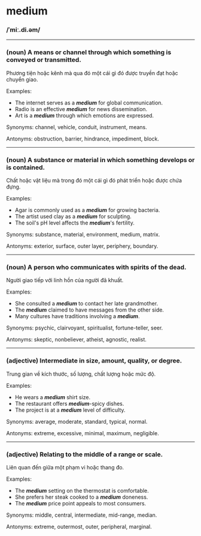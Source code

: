 # medium

### /ˈmiː.di.əm/

---

### (noun) A means or channel through which something is conveyed or transmitted.

Phương tiện hoặc kênh mà qua đó một cái gì đó được truyền đạt hoặc chuyển giao.

Examples:
- The internet serves as a **_medium_** for global communication.
- Radio is an effective **_medium_** for news dissemination.
- Art is a **_medium_** through which emotions are expressed.

Synonyms: channel, vehicle, conduit, instrument, means.

Antonyms: obstruction, barrier, hindrance, impediment, block.

---

### (noun) A substance or material in which something develops or is contained.

Chất hoặc vật liệu mà trong đó một cái gì đó phát triển hoặc được chứa đựng.

Examples:
- Agar is commonly used as a **_medium_** for growing bacteria.
- The artist used clay as a **_medium_** for sculpting.
- The soil's pH level affects the **_medium_**'s fertility.

Synonyms: substance, material, environment, medium, matrix.

Antonyms: exterior, surface, outer layer, periphery, boundary.

---

### (noun) A person who communicates with spirits of the dead.

Người giao tiếp với linh hồn của người đã khuất.

Examples:
- She consulted a **_medium_** to contact her late grandmother.
- The **_medium_** claimed to have messages from the other side.
- Many cultures have traditions involving a **_medium_**.

Synonyms: psychic, clairvoyant, spiritualist, fortune-teller, seer.

Antonyms: skeptic, nonbeliever, atheist, agnostic, realist.

---

### (adjective) Intermediate in size, amount, quality, or degree.

Trung gian về kích thước, số lượng, chất lượng hoặc mức độ.

Examples:
- He wears a **_medium_** shirt size.
- The restaurant offers **_medium_**-spicy dishes.
- The project is at a **_medium_** level of difficulty.

Synonyms: average, moderate, standard, typical, normal.

Antonyms: extreme, excessive, minimal, maximum, negligible.

---

### (adjective) Relating to the middle of a range or scale.

Liên quan đến giữa một phạm vi hoặc thang đo.

Examples:
- The **_medium_** setting on the thermostat is comfortable.
- She prefers her steak cooked to a **_medium_** doneness.
- The **_medium_** price point appeals to most consumers.

Synonyms: middle, central, intermediate, mid-range, median.

Antonyms: extreme, outermost, outer, peripheral, marginal. 